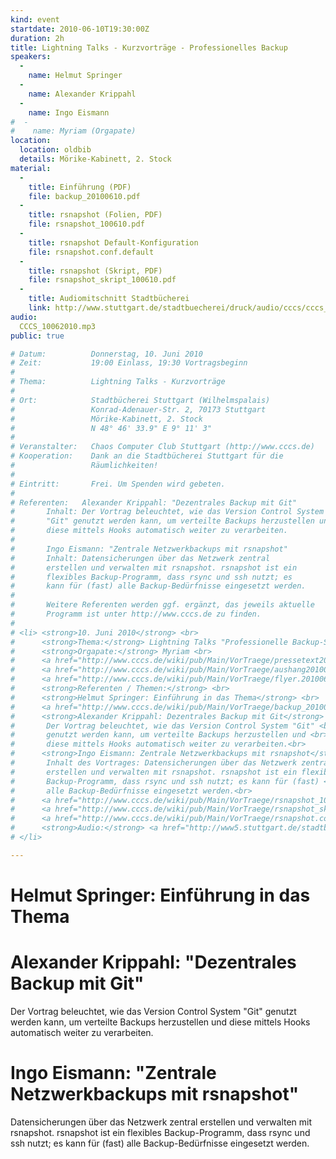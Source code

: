 ```yaml
---
kind: event
startdate: 2010-06-10T19:30:00Z
duration: 2h
title: Lightning Talks - Kurzvorträge - Professionelles Backup
speakers:
  -
    name: Helmut Springer
  -
    name: Alexander Krippahl
  -
    name: Ingo Eismann
#  -
#    name: Myriam (Orgapate)
location:
  location: oldbib
  details: Mörike-Kabinett, 2. Stock
material:
  -
    title: Einführung (PDF)
    file: backup_20100610.pdf
  -
    title: rsnapshot (Folien, PDF)
    file: rsnapshot_100610.pdf
  -
    title: rsnapshot Default-Konfiguration
    file: rsnapshot.conf.default
  -
    title: rsnapshot (Skript, PDF)
    file: rsnapshot_skript_100610.pdf
  -
    title: Audiomitschnitt Stadtbücherei
    link: http://www.stuttgart.de/stadtbuecherei/druck/audio/cccs/cccs_audio.htm#18
audio:
  CCCS_10062010.mp3
public: true

# Datum:          Donnerstag, 10. Juni 2010
# Zeit:           19:00 Einlass, 19:30 Vortragsbeginn
#
# Thema:          Lightning Talks - Kurzvorträge
#
# Ort:            Stadtbücherei Stuttgart (Wilhelmspalais)
#                 Konrad-Adenauer-Str. 2, 70173 Stuttgart
#                 Mörike-Kabinett, 2. Stock
#                 N 48° 46' 33.9" E 9° 11' 3"
#
# Veranstalter:   Chaos Computer Club Stuttgart (http://www.cccs.de)
# Kooperation:    Dank an die Stadtbücherei Stuttgart für die
#                 Räumlichkeiten!
#
# Eintritt:       Frei. Um Spenden wird gebeten.
#
# Referenten:	Alexander Krippahl: "Dezentrales Backup mit Git"
# 		Inhalt: Der Vortrag beleuchtet, wie das Version Control System
# 		"Git" genutzt werden kann, um verteilte Backups herzustellen und
# 		diese mittels Hooks automatisch weiter zu verarbeiten.
#
# 		Ingo Eismann: "Zentrale Netzwerkbackups mit rsnapshot"
# 		Inhalt: Datensicherungen über das Netzwerk zentral
# 		erstellen und verwalten mit rsnapshot. rsnapshot ist ein
# 		flexibles Backup-Programm, dass rsync und ssh nutzt; es
# 		kann für (fast) alle Backup-Bedürfnisse eingesetzt werden.
#
# 		Weitere Referenten werden ggf. ergänzt, das jeweils aktuelle
# 		Programm ist unter http://www.cccs.de zu finden.
#
# <li> <strong>10. Juni 2010</strong> <br>
#      <strong>Thema:</strong> Lightning Talks "Professionelle Backup-Strategien"<br>
#      <strong>Orgapate:</strong> Myriam <br>
#      <a href="http://www.cccs.de/wiki/pub/Main/VorTraege/pressetext20100610.txt" target="_top">Pressetext 06/2010</a> <br>
#      <a href="http://www.cccs.de/wiki/pub/Main/VorTraege/aushang201006.pdf" target="_top">Aushang 06/2010</a> <br>
#      <a href="http://www.cccs.de/wiki/pub/Main/VorTraege/flyer.201006.pdf" target="_top">Flyer 06/2010</a> <br>
#      <strong>Referenten / Themen:</strong> <br>
#      <strong>Helmut Springer: Einführung in das Thema</strong> <br>
#      <a href="http://www.cccs.de/wiki/pub/Main/VorTraege/backup_20100610.pdf" target="_top">Präsentation 06/2010</a> <br>
#      <strong>Alexander Krippahl: Dezentrales Backup mit Git</strong> <br>
#       Der Vortrag beleuchtet, wie das Version Control System "Git" <br>
#       genutzt werden kann, um verteilte Backups herzustellen und <br>
#       diese mittels Hooks automatisch weiter zu verarbeiten.<br>
#      <strong>Ingo Eismann: Zentrale Netzwerkbackups mit rsnapshot</strong> <br>
#       Inhalt des Vortrages: Datensicherungen über das Netzwerk zentral <br>
#       erstellen und verwalten mit rsnapshot. rsnapshot ist ein flexibles <br>
#       Backup-Programm, dass rsync und ssh nutzt; es kann für (fast) <br>
#       alle Backup-Bedürfnisse eingesetzt werden.<br>
#      <a href="http://www.cccs.de/wiki/pub/Main/VorTraege/rsnapshot_100610.pdf" target="_top">Präsentation 06/2010</a> <br>
#      <a href="http://www.cccs.de/wiki/pub/Main/VorTraege/rsnapshot_skript_100610.pdf" target="_top">Vortragsskript 06/2010</a> <br>
#      <a href="http://www.cccs.de/wiki/pub/Main/VorTraege/rsnapshot.conf.default" target="_top">Beispieldatei: rsnapshot.conf.default</a> <br>
#      <strong>Audio:</strong> <a href="http://www5.stuttgart.de/stadtbuecherei/druck/audio/cccs/cccs_audio.htm#18" target="_top">http://www5.stuttgart.de/stadtbuecherei/druck/audio/cccs/cccs_audio.htm#18.</a>
# </li>

---
```

# Helmut Springer: Einführung in das Thema

# Alexander Krippahl: "Dezentrales Backup mit Git"

Der Vortrag beleuchtet, wie das Version Control System
"Git" genutzt werden kann, um verteilte Backups herzustellen und
diese mittels Hooks automatisch weiter zu verarbeiten.

# Ingo Eismann: "Zentrale Netzwerkbackups mit rsnapshot"

Datensicherungen über das Netzwerk zentral
erstellen und verwalten mit rsnapshot. rsnapshot ist ein
flexibles Backup-Programm, dass rsync und ssh nutzt; es
kann für (fast) alle Backup-Bedürfnisse eingesetzt werden.

